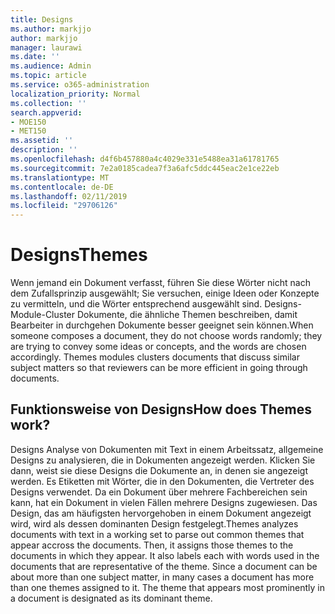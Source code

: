 ```yaml
---
title: Designs
ms.author: markjjo
author: markjjo
manager: laurawi
ms.date: ''
ms.audience: Admin
ms.topic: article
ms.service: o365-administration
localization_priority: Normal
ms.collection: ''
search.appverid:
- MOE150
- MET150
ms.assetid: ''
description: ''
ms.openlocfilehash: d4f6b457880a4c4029e331e5488ea31a61781765
ms.sourcegitcommit: 7e2a0185cadea7f3a6afc5ddc445eac2e1ce22eb
ms.translationtype: MT
ms.contentlocale: de-DE
ms.lasthandoff: 02/11/2019
ms.locfileid: "29706126"
---
```

# <a name="themes"></a><span data-ttu-id="82e17-102">Designs</span><span class="sxs-lookup"><span data-stu-id="82e17-102">Themes</span></span>

<span data-ttu-id="82e17-p101">Wenn jemand ein Dokument verfasst, führen Sie diese Wörter nicht nach dem Zufallsprinzip ausgewählt; Sie versuchen, einige Ideen oder Konzepte zu vermitteln, und die Wörter entsprechend ausgewählt sind. Designs-Module-Cluster Dokumente, die ähnliche Themen beschreiben, damit Bearbeiter in durchgehen Dokumente besser geeignet sein können.</span><span class="sxs-lookup"><span data-stu-id="82e17-p101">When someone composes a document, they do not choose words randomly; they are trying to convey some ideas or concepts, and the words are chosen accordingly. Themes modules clusters documents that discuss similar subject matters so that reviewers can be more efficient in going through documents.</span></span>

## <a name="how-does-themes-work"></a><span data-ttu-id="82e17-105">Funktionsweise von Designs</span><span class="sxs-lookup"><span data-stu-id="82e17-105">How does Themes work?</span></span>
<span data-ttu-id="82e17-p102">Designs Analyse von Dokumenten mit Text in einem Arbeitssatz, allgemeine Designs zu analysieren, die in Dokumenten angezeigt werden. Klicken Sie dann, weist sie diese Designs die Dokumente an, in denen sie angezeigt werden. Es Etiketten mit Wörter, die in den Dokumenten, die Vertreter des Designs verwendet. Da ein Dokument über mehrere Fachbereichen sein kann, hat ein Dokument in vielen Fällen mehrere Designs zugewiesen. Das Design, das am häufigsten hervorgehoben in einem Dokument angezeigt wird, wird als dessen dominanten Design festgelegt.</span><span class="sxs-lookup"><span data-stu-id="82e17-p102">Themes analyzes documents with text in a working set to parse out common themes that appear accross the documents. Then, it assigns those themes to the documents in which they appear. It also labels each with words used in the documents that are representative of the theme. Since a document can be about more than one subject matter, in many cases a document has more than one themes assigned to it. The theme that appears most prominently in a document is designated as its dominant theme.</span></span>